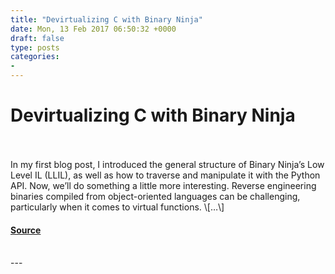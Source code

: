 ```yaml
---
title: "Devirtualizing C with Binary Ninja"
date: Mon, 13 Feb 2017 06:50:32 +0000
draft: false
type: posts
categories: 
- 
---
```

# Devirtualizing C with Binary Ninja

<br/>

<br/>
In my first blog post, I introduced the general structure of Binary Ninja’s Low Level IL (LLIL), as well as how to traverse and manipulate it with the Python API. Now, we’ll do something a little more interesting. Reverse engineering binaries compiled from object-oriented languages can be challenging, particularly when it comes to virtual functions. \[…\]

#### [Source](https://blog.trailofbits.com/2017/02/13/devirtualizing-c-with-binary-ninja/)

<br/>
---
